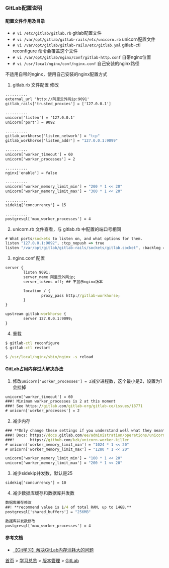 ### GitLab配置说明

#### 配置文件作用及目录
* `# vi /etc/gitlab/gitlab.rb` gitlab配置文件
* `# vi /var/opt/gitlab/gitlab-rails/etc/unicorn.rb` unicorn配置文件
* `# vi /var/opt/gitlab/gitlab-rails/etc/gitlab.yml` gitlab-ctl reconfigure 命令会覆盖这个文件
* `# vi /var/opt/gitlab/nginx/conf/gitlab-http.conf` 自带nginx位置
* `# vi /usr/local/nginx/conf/nginx.conf` 自己安装的nginx路径

不适用自带的nginx，使用自己安装的nginx配置方式
1. gitlab.rb 文件配置 修改  
```cmd
..........
external_url 'http://阿里云外网ip:9091'
gitlab_rails['trusted_proxies'] = ['127.0.0.1']

..........
unicorn['listen'] = '127.0.0.1'
unicorn['port'] = 9092

..........
gitlab_workhorse['listen_network'] = "tcp"
gitlab_workhorse['listen_addr'] = "127.0.0.1:9099"

..........
unicorn['worker_timeout'] = 60
unicorn['worker_processes'] = 2

..........
nginx['enable'] = false

..........
unicorn['worker_memory_limit_min'] = "200 * 1 << 20"
unicorn['worker_memory_limit_max'] = "300 * 1 << 20"

..........
sidekiq['concurrency'] = 15

..........
postgresql['max_worker_processes'] = 4
```

2. unicorn.rb 文件查看，与 gitlab.rb 中配置的端口号相同  
```cmd
# What ports/sockets to listen on, and what options for them.
listen "127.0.0.1:9092", :tcp_nopush => true
listen "/var/opt/gitlab/gitlab-rails/sockets/gitlab.socket", :backlog => 1024
```

3. nginx.conf 配置  
```cmd
server {
        listen 9091;
        server_name 阿里云外网ip;
        server_tokens off; ## 不显示nginx版本

        location / {
                proxy_pass http://gitlab-workhorse;
        }
}

upstream gitlab-workhorse {
        server 127.0.0.1:9099;
}
```

4. 重载
```cmd
$ gitlab-ctl reconfigure
$ gitlab-ctl restart

$ /usr/local/nginx/sbin/nginx -s reload
```

#### GitLab占用内存过大解决办法
1. 修改`unicorn['worker_processes'] = 2`减少进程数，这个最小是2，设置为1会挂掉  
```cmd
unicorn['worker_timeout'] = 60
###! Minimum worker_processes is 2 at this moment
###! See https://gitlab.com/gitlab-org/gitlab-ce/issues/18771
# unicorn['worker_processes'] = 2
```
2. 减少内存  
```cmd
### **Only change these settings if you understand well what they mean**
###! Docs: https://docs.gitlab.com/ee/administration/operations/unicorn.html#unicorn-worker-killer
###!       https://github.com/kzk/unicorn-worker-killer
# unicorn['worker_memory_limit_min'] = "1024 * 1 << 20"
# unicorn['worker_memory_limit_max'] = "1280 * 1 << 20"

unicorn['worker_memory_limit_min'] = "100 * 1 << 20"
unicorn['worker_memory_limit_max'] = "200 * 1 << 20"
```

3. 减少sidekip并发数，默认是25  
```cmd
sidekiq['concurrency'] = 10
```

4. 减少数据库缓存和数据库并发数
```cmd
数据库缓存修改
##! **recommend value is 1/4 of total RAM, up to 14GB.**
postgresql['shared_buffers'] = "256MB"

数据库并发数修改
postgresql['max_worker_processes'] = 4
```


#### 参考文档
* [【Git学习】解决GitLab内存消耗大的问题](https://blog.csdn.net/ouyang_peng/article/details/84066417)


[首页](../../../README.md) > [学习总览](../../../introduction/studyCatalogList.md) >  [版本管理](../VersionControl.md) > [GitLab](GitLab.md)

